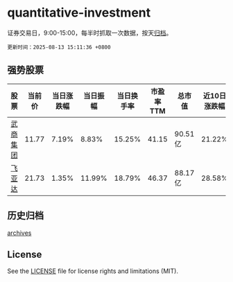 # quantitative-investment

证券交易日，9:00-15:00，每半时抓取一次数据，按天[归档](archives)。

`更新时间：2025-08-13 15:11:36 +0800`

## 强势股票

|股票|当前价|当日涨跌幅|当日振幅|当日换手率|市盈率TTM|总市值|近10日涨跌幅|
|----|----|----|----|----|----|----|----|
|[武商集团](https://xueqiu.com/S/SZ000501)|11.77|7.19%|8.83%|15.25%|41.15|90.51亿|21.22%|
|[飞亚达](https://xueqiu.com/S/SZ000026)|21.73|1.35%|11.99%|18.79%|46.37|88.17亿|28.58%|

## 历史归档

[archives](archives)

## License

See the [LICENSE](LICENSE) file for license rights and limitations (MIT).
